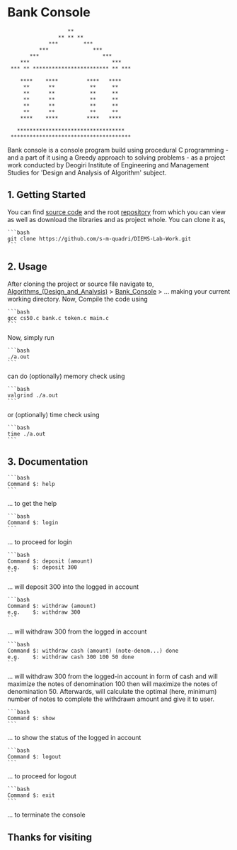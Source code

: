 # Bank Console

                       **                         
                    ** ** **                      
                 ***        ***                   
              ***              ***                
           ***                    ***             
        ***                          ***          
     *** ** ************************ ** ***       
                                                  
        ****    ****         ****   ****          
         **      **           **     **           
         **      **           **     **           
         **      **           **     **           
         **      **           **     **           
         **      **           **     **        
        ****    ****         ****   ****          
                                                  
       **********************************         
     **************************************       

Bank console is a console program build using procedural C programming - and a part of it using a Greedy approach to solving problems - as a project work conducted by Deogiri Institute of Engineering and Management Studies for 'Design and Analysis of Algorithm' subject.

## 1. Getting Started

You can find [source code](https://github.com/s-m-quadri/DIEMS-Lab-Work/tree/main/Algorithms_(Design_and_Analysis)/Bank_Console) and the root [repository](https://github.com/s-m-quadri/DIEMS-Lab-Work) from which you can view as well as download the libraries and as project whole. You can clone it as,

    ```bash
    git clone https://github.com/s-m-quadri/DIEMS-Lab-Work.git
    ```

## 2. Usage

After cloning the project or source file navigate to,
[Algorithms_(Design_and_Analysis)](https://github.com/s-m-quadri/DIEMS-Lab-Work/tree/main/Algorithms_(Design_and_Analysis)/Bank_Console) > [Bank_Console](https://github.com/s-m-quadri/DIEMS-Lab-Work/tree/main/Algorithms_(Design_and_Analysis)/Bank_Console) > ...
making your current working directory. Now, Compile the code using

    ```bash
    gcc cs50.c bank.c token.c main.c
    ```

Now, simply run

    ```bash
    ./a.out 
    ```

can do (optionally) memory check using

    ```bash
    valgrind ./a.out 
    ```

or (optionally) time check using

    ```bash
    time ./a.out 
    ```

## 3. Documentation

    ```bash
    Command $: help
    ```

... to get the help

    ```bash
    Command $: login
    ```

... to proceed for login

    ```bash
    Command $: deposit (amount)
    e.g.    $: deposit 300
    ```

... will deposit 300 into the logged in account

    ```bash
    Command $: withdraw (amount)
    e.g.    $: withdraw 300
    ```

... will withdraw 300 from the logged in account

    ```bash
    Command $: withdraw cash (amount) (note-denom...) done
    e.g.    $: withdraw cash 300 100 50 done
    ```

... will withdraw 300 from the logged-in account in form of cash and will maximize the notes of denomination 100 then will maximize the notes of denomination 50. Afterwards, will calculate the optimal (here, minimum) number of notes to complete the withdrawn amount and give it to user.

    ```bash
    Command $: show
    ```

... to show the status of the logged in account

    ```bash
    Command $: logout
    ```

... to proceed for logout

    ```bash
    Command $: exit
    ```

... to terminate the console

## Thanks for visiting
